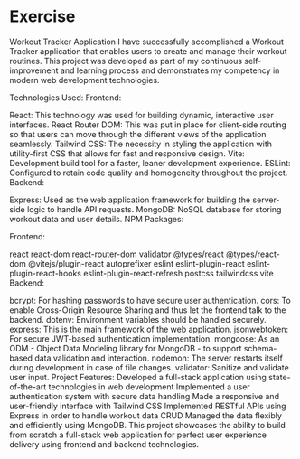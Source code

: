 # Exercise
Workout Tracker Application
 I have successfully accomplished a Workout Tracker application that enables users to create and manage their workout routines. This project was developed as part of my continuous self-improvement and learning process and demonstrates my competency in modern web development technologies.

Technologies Used:
Frontend:

React: This technology was used for building dynamic, interactive user interfaces.
React Router DOM: This was put in place for client-side routing so that users can move through the different views of the application seamlessly.
Tailwind CSS: The necessity in styling the application with utility-first CSS that allows for fast and responsive design.
Vite: Development build tool for a faster, leaner development experience.
ESLint: Configured to retain code quality and homogeneity throughout the project.
Backend:

Express: Used as the web application framework for building the server-side logic to handle API requests.
MongoDB: NoSQL database for storing workout data and user details.
NPM Packages:

Frontend:

react
react-dom
react-router-dom
validator
@types/react
@types/react-dom
@vitejs/plugin-react
autoprefixer
eslint
eslint-plugin-react
eslint-plugin-react-hooks
eslint-plugin-react-refresh
postcss
tailwindcss
vite
Backend:

bcrypt: For hashing passwords to have secure user authentication. cors: To enable Cross-Origin Resource Sharing and thus let the frontend talk to the backend. dotenv: Environment variables should be handled securely. express: This is the main framework of the web application. jsonwebtoken: For secure JWT-based authentication implementation. mongoose: As an ODM - Object Data Modeling library for MongoDB - to support schema-based data validation and interaction. nodemon: The server restarts itself during development in case of file changes.
validator: Sanitize and validate user input.
Project Features:
Developed a full-stack application using state-of-the-art technologies in web development
Implemented a user authentication system with secure data handling
Made a responsive and user-friendly interface with Tailwind CSS
Implemented RESTful APIs using Express in order to handle workout data CRUD
Managed the data flexibly and efficiently using MongoDB.
This project showcases the ability to build from scratch a full-stack web application for perfect user experience delivery using frontend and backend technologies.
